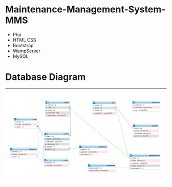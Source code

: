 # Maintenance-Management-System-MMS
- Php
- HTML CSS
- Bootstrap
- WampServer
- MySQL


# Database Diagram
---
![diagram](https://github.com/00k4zN/Maintenance-Management-System-MMS/blob/main/database%20diagram.png)
